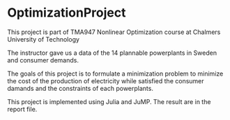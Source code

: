 # OptimizationProject

This project is part of TMA947 Nonlinear Optimization course at Chalmers University of Technology

The instructor gave us a data of the 14 plannable powerplants in Sweden and consumer demands.

The goals of this project is to formulate a minimization problem to minimize the cost of the production of electricity while satisfied the consumer damands and the constraints of each powerplants.

This project is implemented using Julia and JuMP. The result are in the report file.
